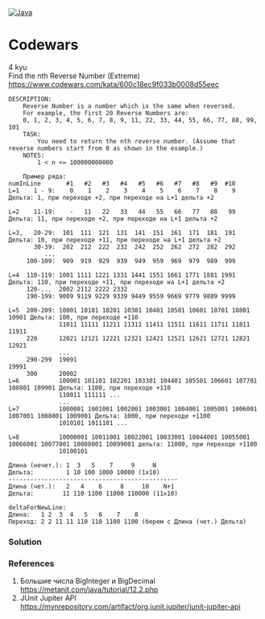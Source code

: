 [![Java](https://img.shields.io/badge/Java-E43222??style=for-the-badge&logo=java&logoColor=FFFFFF)](https://java.com/)

# Codewars
4 kyu <br>
Find the nth Reverse Number (Extreme) https://www.codewars.com/kata/600c18ec9f033b0008d55eec
```
DESCRIPTION:
    Reverse Number is a number which is the same when reversed.
    For example, the first 20 Reverse Numbers are:
    0, 1, 2, 3, 4, 5, 6, 7, 8, 9, 11, 22, 33, 44, 55, 66, 77, 88, 99, 101
    TASK:
        You need to return the nth reverse number. (Assume that reverse numbers start from 0 as shown in the example.)
    NOTES:
        1 < n <= 100000000000
    
    Пример ряда:
numInLine       #1   #2   #3   #4   #5   #6   #7   #8   #9  #10
L=1    1 - 9:    0    1    2    3    4    5    6    7    8    9 Дельта: 1, при переходе +2, при переходе на L+1 дельта +2

L=2    11-19:    -   11   22   33   44   55   66   77   88   99 Дельта: 11, при переходе +2, при переходе на L+1 дельта +2

L=3,   20-29:  101  111  121  131  141  151  161  171  181  191 Дельта: 10, при переходе +11, при переходе на L+1 дельта +2 
       30-39:  202  212  222  232  242  252  262  272  282  292    
          ...
     100-109:  909  919  929  939  949  959  969  979  989  999    
       
L=4  110-119: 1001 1111 1221 1331 1441 1551 1661 1771 1881 1991 Дельта: 110, при переходе +11, при переходе на L+1 дельта +2 
     120-...  2002 2112 2222 2332 
     190-199: 9009 9119 9229 9339 9449 9559 9669 9779 9889 9999    
      
L=5  200-209: 10001 10101 10201 10301 10401 10501 10601 10701 10801 10901 Дельта: 100, при переходе +110
              11011 11111 11211 11311 11411 11511 11611 11711 11811 11911 
     220      12021 12121 12221 12321 12421 12521 12621 12721 12821 12921 
              ...
     290-299  19091                                                 19991
     300      20002        
L=6           100001 101101 102201 103301 104401 105501 106601 107701 108801 109901 Дельта: 1100, при переходе +110
              110011 111111 ...
              ...
L=7           1000001 1001001 1002001 1003001 1004001 1005001 1006001 1007001 1008001 1009001 Дельта: 1000, при переходе +1100 
              1010101 1011101 ...
              
L=8           10000001 10011001 10022001 10033001 10044001 10055001 10066001 10077001 10088001 10099001 дельта: 11000, при переходе +1100
              10100101

Длина (нечет.): 1  3   5    7     9     N        
Дельта:         1 10 100 1000 10000 (1x10)
-----------------------------------------------              
Длина (чет.):   2   4    6     8     10    N+1         
Дельта:        11 110 1100 11000 110000 (11x10)

deltaForNewLine:
Длина:   1 2  3  4   5   6    7    8  
Переход: 2 2 11 11 110 110 1100 1100 (берем с Длина (чет.) Дельта)

```
### Solution

### References
1. Большие числа BigInteger и BigDecimal https://metanit.com/java/tutorial/12.2.php
2. JUnit Jupiter API https://mvnrepository.com/artifact/org.junit.jupiter/junit-jupiter-api
